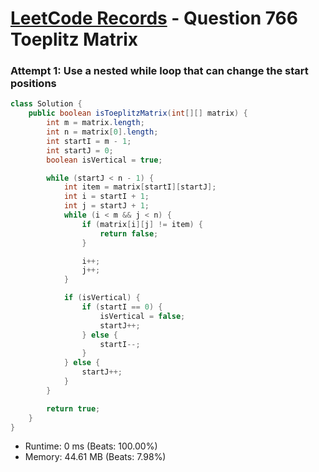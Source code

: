# [LeetCode Records](../../README.md) - Question 766 Toeplitz Matrix

### Attempt 1: Use a nested while loop that can change the start positions
```java
class Solution {
    public boolean isToeplitzMatrix(int[][] matrix) {
        int m = matrix.length;
        int n = matrix[0].length;
        int startI = m - 1;
        int startJ = 0;
        boolean isVertical = true;

        while (startJ < n - 1) {
            int item = matrix[startI][startJ];
            int i = startI + 1;
            int j = startJ + 1;
            while (i < m && j < n) {
                if (matrix[i][j] != item) {
                    return false;
                }

                i++;
                j++;
            }

            if (isVertical) {
                if (startI == 0) {
                    isVertical = false;
                    startJ++;
                } else {
                    startI--;
                }
            } else {
                startJ++;
            }
        }

        return true;
    }
}
```
- Runtime: 0 ms (Beats: 100.00%)
- Memory: 44.61 MB (Beats: 7.98%)

<br>
